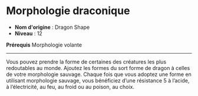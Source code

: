 # Morphologie draconique

 * **Nom d'origine** : Dragon Shape
 * **Niveau** : 12


<p><strong>Prérequis</strong> Morphologie volante</p>
<hr>
<p>Vous pouvez prendre la forme de certaines des créatures les plus redoutables au monde. Ajoutez les formes du sort forme de dragon à celles de votre morphologie sauvage. Chaque fois que vous adoptez une forme en utilisant morphologie sauvage, vous bénéficiez d’une résistance 5 à l’acide, à l’électricité, au feu, au froid ou au poison, au choix.</p>